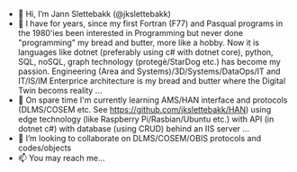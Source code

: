 - 👋 Hi, I’m Jann Slettebakk (@jkslettebakk)
- 👀 I have for years, since my first Fortran (F77) and Pasqual programs in the 1980'ies been interested in Programming but never done "programming" my bread and butter, more like a hobby. Now it is languages like dotnet (preferably using c# with dotnet core), python, SQL, noSQL, graph technology (protegè/StarDog etc.) has become my passion. Engineering (Area and Systems)/3D/Systems/DataOps/IT and IT/IS/IM Enterprice architecture is my bread and butter where the Digital Twin becoms reality ...
- 🌱 On spare time I'm currently learning AMS/HAN interface and protocols (DLMS/COSEM etc. See https://github.com/jkslettebakk/HAN) using edge technology (like Raspberry Pi/Rasbian/Ubuntu etc.) with API (in dotnet c#) with database (using CRUD) behind an IIS server ...
- 💞️ I’m looking to collaborate on DLMS/COSEM/OBIS protocols and codes/objects
- 📫 You may reach me...

<!---
jkslettebakk/jkslettebakk is a ✨ special ✨ repository because its `README.md` (this file) appears on your GitHub profile.
You can click the Preview link to take a look at your changes.
--->
